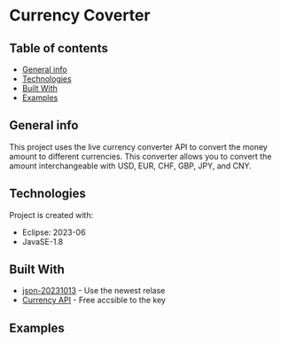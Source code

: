 # Currency Coverter

## Table of contents
* [General info](#general-info)
* [Technologies](#technologies)
* [Built With](#built-with)
* [Examples](#examples)

## General info
This project uses the live currency converter API to convert the money amount to different currencies. This converter allows you to convert the amount interchangeable with USD, EUR, CHF, GBP, JPY, and CNY.
	
## Technologies
Project is created with:
* Eclipse: 2023-06
* JavaSE-1.8

## Built With
* [json-20231013](https://github.com/stleary/JSON-java) - Use the newest relase
* [Currency API](https://exchangeratesapi.io/) - Free accsible to the key

## Examples


  
  
